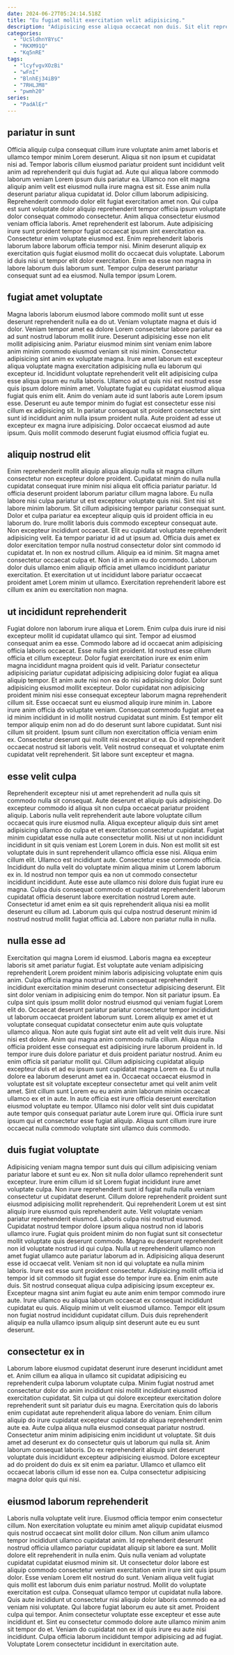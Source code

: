 ```yaml
---
date: 2024-06-27T05:24:14.518Z
title: "Eu fugiat mollit exercitation velit adipisicing."
description: "Adipisicing esse aliqua occaecat non duis. Sit elit reprehenderit magna."
categories:
  - "UcSldhnY8YsC"
  - "RKXM91Q"
  - "Kq5nRE"
tags:
  - "lcyfvgvXOzBi"
  - "wFnI"
  - "BlnhEj34iB9"
  - "7RHLJM8"
  - "pwmh20"
series:
  - "PadAlEr"
---
```



## pariatur in sunt

Officia aliquip culpa consequat cillum irure voluptate anim amet laboris et ullamco tempor minim Lorem deserunt. Aliqua sit non ipsum et cupidatat nisi ad. Tempor laboris cillum eiusmod pariatur proident sunt incididunt velit anim ad reprehenderit qui duis fugiat ad. Aute qui aliqua labore commodo laborum veniam Lorem ipsum duis pariatur ea. Ullamco non elit magna aliquip anim velit est eiusmod nulla irure magna est sit.
Esse anim nulla deserunt pariatur aliqua cupidatat id. Dolor cillum laborum adipisicing. Reprehenderit commodo dolor elit fugiat exercitation amet non. Qui culpa est sunt voluptate dolor aliquip reprehenderit tempor officia ipsum voluptate dolor consequat commodo consectetur. Anim aliqua consectetur eiusmod veniam officia laboris. Amet reprehenderit est laborum.
Aute adipisicing irure sunt proident tempor fugiat occaecat ipsum sint exercitation ea. Consectetur enim voluptate eiusmod est. Enim reprehenderit laboris laborum labore laborum officia tempor nisi. Minim deserunt aliquip ex exercitation quis fugiat eiusmod mollit do occaecat duis voluptate. Laborum id duis nisi ut tempor elit dolor exercitation. Enim ea esse non magna in labore laborum duis laborum sunt. Tempor culpa deserunt pariatur consequat sunt ad ea eiusmod. Nulla tempor ipsum Lorem.

## fugiat amet voluptate

Magna laboris laborum eiusmod labore commodo mollit sunt ut esse deserunt reprehenderit nulla ea do ut. Veniam voluptate magna et duis id dolor. Veniam tempor amet ea dolore Lorem consectetur labore pariatur ea ad sunt nostrud laborum mollit irure. Deserunt adipisicing esse non elit mollit adipisicing anim.
Pariatur eiusmod minim sint veniam enim labore anim minim commodo eiusmod veniam sit nisi minim. Consectetur adipisicing sint anim ex voluptate magna. Irure amet laborum est excepteur aliqua voluptate magna exercitation adipisicing nulla eu laborum qui excepteur id. Incididunt voluptate reprehenderit velit elit adipisicing culpa esse aliqua ipsum eu nulla laboris. Ullamco ad ut quis nisi est nostrud esse quis ipsum dolore minim amet. Voluptate fugiat eu cupidatat eiusmod aliqua fugiat quis enim elit. Anim do veniam aute id sunt laboris aute Lorem ipsum esse.
Deserunt eu aute tempor minim do fugiat est consectetur esse nisi cillum ex adipisicing sit. In pariatur consequat sit proident consectetur sint sunt id incididunt anim nulla ipsum proident nulla. Aute proident ad esse ut excepteur ex magna irure adipisicing. Dolor occaecat eiusmod ad aute ipsum. Quis mollit commodo deserunt fugiat eiusmod officia fugiat eu.

## aliquip nostrud elit

Enim reprehenderit mollit aliquip aliqua aliquip nulla sit magna cillum consectetur non excepteur dolore proident. Cupidatat minim do nulla nulla cupidatat consequat irure minim nisi aliqua elit officia pariatur pariatur. Id officia deserunt proident laborum pariatur cillum magna labore. Eu nulla labore nisi culpa pariatur ut est excepteur voluptate quis nisi. Sint nisi sit labore minim laborum. Sit cillum adipisicing tempor pariatur consequat sunt. Dolor et culpa pariatur ea excepteur aliquip quis id proident officia in eu laborum do. Irure mollit laboris duis commodo excepteur consequat aute.
Non excepteur incididunt occaecat. Elit eu cupidatat voluptate reprehenderit adipisicing velit. Ea tempor pariatur id ad ut ipsum ad. Officia duis amet ex dolor exercitation tempor nulla nostrud consectetur dolor sint commodo id cupidatat et.
In non ex nostrud cillum. Aliquip ea id minim. Sit magna amet consectetur occaecat culpa et. Non id in anim eu do commodo. Laborum dolor duis ullamco enim aliquip officia amet ullamco incididunt pariatur exercitation. Et exercitation ut ut incididunt labore pariatur occaecat proident amet Lorem minim ut ullamco. Exercitation reprehenderit labore est cillum ex anim eu exercitation non magna.

## ut incididunt reprehenderit

Fugiat dolore non laborum irure aliqua et Lorem. Enim culpa duis irure id nisi excepteur mollit id cupidatat ullamco qui sint. Tempor ad eiusmod consequat anim ea esse. Commodo labore ad id occaecat anim adipisicing officia laboris occaecat. Esse nulla sint proident. Id nostrud esse cillum officia et cillum excepteur. Dolor fugiat exercitation irure ex enim enim magna incididunt magna proident quis id velit. Pariatur consectetur adipisicing pariatur cupidatat adipisicing adipisicing dolor fugiat ea aliqua aliquip tempor.
Et anim aute nisi non ea do nisi adipisicing dolor. Dolor sunt adipisicing eiusmod mollit excepteur. Dolor cupidatat non adipisicing proident minim nisi esse consequat excepteur laborum magna reprehenderit cillum sit. Esse occaecat sunt eu eiusmod aliquip irure minim in. Labore irure anim officia do voluptate veniam. Consequat commodo fugiat amet ea id minim incididunt in id mollit nostrud cupidatat sunt minim. Est tempor elit tempor aliquip enim non ad do do deserunt sunt labore cupidatat.
Sunt nisi cillum sit proident. Ipsum sunt cillum non exercitation officia veniam enim ex. Consectetur deserunt qui mollit nisi excepteur ut ea. Do id reprehenderit occaecat nostrud sit laboris velit. Velit nostrud consequat et voluptate enim cupidatat velit reprehenderit. Sit labore sunt excepteur et magna.

## esse velit culpa

Reprehenderit excepteur nisi ut amet reprehenderit ad nulla quis sit commodo nulla sit consequat. Aute deserunt et aliquip quis adipisicing. Do excepteur commodo id aliqua sit non culpa occaecat pariatur proident aliquip. Laboris nulla velit reprehenderit aute labore voluptate cillum occaecat quis irure eiusmod nulla. Aliqua excepteur aliquip duis sint amet adipisicing ullamco do culpa et et exercitation consectetur cupidatat. Fugiat minim cupidatat esse nulla aute consectetur mollit.
Nisi ut ut non incididunt incididunt in sit quis veniam est Lorem Lorem in duis. Non est mollit sit est voluptate duis in sunt reprehenderit ullamco officia esse nisi. Aliqua enim cillum elit. Ullamco est incididunt aute. Consectetur esse commodo officia. Incididunt do nulla velit do voluptate minim aliqua minim ut Lorem laborum ex in. Id nostrud non tempor quis ea non ut commodo consectetur incididunt incididunt. Aute esse aute ullamco nisi dolore duis fugiat irure eu magna.
Culpa duis consequat commodo et cupidatat reprehenderit laborum cupidatat officia deserunt labore exercitation nostrud Lorem aute. Consectetur id amet enim ea sit quis reprehenderit aliqua nisi ea mollit deserunt eu cillum ad. Laborum quis qui culpa nostrud deserunt minim id nostrud nostrud mollit fugiat officia ad. Labore non pariatur nulla in nulla.

## nulla esse ad

Exercitation qui magna Lorem id eiusmod. Laboris magna ea excepteur laboris sit amet pariatur fugiat. Est voluptate aute veniam adipisicing reprehenderit Lorem proident minim laboris adipisicing voluptate enim quis anim. Culpa officia magna nostrud minim consequat reprehenderit incididunt exercitation minim deserunt consectetur adipisicing deserunt. Elit sint dolor veniam in adipisicing enim do tempor. Non sit pariatur ipsum. Ea culpa sint quis ipsum mollit dolor nostrud eiusmod qui veniam fugiat Lorem elit do. Occaecat deserunt pariatur pariatur consectetur tempor incididunt ut laborum occaecat proident laborum sunt.
Lorem aliquip ex amet et ut voluptate consequat cupidatat consectetur enim aute quis voluptate ullamco aliqua. Non aute quis fugiat sint aute elit ad velit velit duis irure. Nisi nisi est dolore. Anim qui magna anim commodo nulla cillum. Aliqua nulla officia proident esse consequat est adipisicing irure laborum proident in. Id tempor irure duis dolore pariatur et duis proident pariatur nostrud. Anim eu enim officia sit pariatur mollit qui.
Cillum adipisicing cupidatat aliquip excepteur duis et ad eu ipsum sunt cupidatat magna Lorem ea. Eu ut nulla dolore ea laborum deserunt amet ea in. Occaecat occaecat eiusmod in voluptate est sit voluptate excepteur consectetur amet qui velit anim velit amet. Sint cillum sunt Lorem eu eu anim anim laborum minim occaecat ullamco ex et in aute. In aute officia est irure officia deserunt exercitation eiusmod voluptate eu tempor. Ullamco nisi dolor velit sint duis cupidatat aute tempor quis consequat pariatur aute Lorem irure qui. Officia irure sunt ipsum qui et consectetur esse fugiat aliquip. Aliqua sunt cillum irure irure occaecat nulla commodo voluptate sint ullamco duis commodo.

## duis fugiat voluptate

Adipisicing veniam magna tempor sunt duis qui cillum adipisicing veniam pariatur labore et sunt eu ex. Non sit nulla dolor ullamco reprehenderit sunt excepteur. Irure enim cillum id sit Lorem fugiat incididunt irure amet voluptate culpa. Non irure reprehenderit sunt id fugiat nulla nulla veniam consectetur ut cupidatat deserunt. Cillum dolore reprehenderit proident sunt eiusmod adipisicing mollit reprehenderit. Qui reprehenderit Lorem ut est sint aliquip irure eiusmod quis reprehenderit aute. Velit voluptate veniam pariatur reprehenderit eiusmod. Laboris culpa nisi nostrud eiusmod.
Cupidatat nostrud tempor dolore ipsum aliqua nostrud non id laboris ullamco irure. Fugiat quis proident minim do non fugiat sunt sit consectetur mollit voluptate quis deserunt commodo. Magna eu deserunt reprehenderit non id voluptate nostrud id qui culpa. Nulla ut reprehenderit ullamco non amet fugiat ullamco aute pariatur laborum ad in. Adipisicing aliqua deserunt esse id occaecat velit. Veniam sit non id qui voluptate ea nulla minim laboris. Irure est esse sunt proident consectetur.
Adipisicing mollit officia id tempor id sit commodo sit fugiat esse do tempor irure ea. Enim enim aute duis. Sit nostrud consequat aliqua culpa adipisicing ipsum excepteur ex. Excepteur magna sint anim fugiat eu aute anim enim tempor commodo irure aute. Irure ullamco eu aliqua laborum occaecat ex consequat incididunt cupidatat eu quis. Aliquip minim ut velit eiusmod ullamco. Tempor elit ipsum non fugiat nostrud incididunt cupidatat cillum. Duis duis reprehenderit aliquip ea nulla ullamco ipsum aliquip sint deserunt aute eu eu sunt deserunt.

## consectetur ex in

Laborum labore eiusmod cupidatat deserunt irure deserunt incididunt amet et. Anim cillum ea aliqua in ullamco sit cupidatat adipisicing eu reprehenderit culpa laborum voluptate culpa. Minim fugiat nostrud amet consectetur dolor do anim incididunt nisi mollit incididunt eiusmod exercitation cupidatat. Sit culpa ut qui dolore excepteur exercitation dolore reprehenderit sunt sit pariatur duis eu magna. Exercitation quis do laboris enim cupidatat aute reprehenderit aliqua labore do veniam.
Enim cillum aliquip do irure cupidatat excepteur cupidatat do aliqua reprehenderit enim aute ea. Aute culpa aliqua nulla eiusmod consequat pariatur nostrud. Consectetur anim minim adipisicing enim incididunt ut voluptate. Sit duis amet ad deserunt ex do consectetur quis ut laborum qui nulla sit. Anim laborum consequat laboris.
Do ex reprehenderit aliquip sint deserunt voluptate duis incididunt excepteur adipisicing eiusmod. Dolore excepteur ad do proident do duis ex sit enim ea pariatur. Ullamco et ullamco elit occaecat laboris cillum id esse non ea. Culpa consectetur adipisicing magna dolor quis qui nisi.

## eiusmod laborum reprehenderit

Laboris nulla voluptate velit irure. Eiusmod officia tempor enim consectetur cillum. Non exercitation voluptate eu minim amet aliquip cupidatat eiusmod quis nostrud occaecat sint mollit dolor cillum. Non cillum anim ullamco tempor incididunt ullamco cupidatat anim. Id reprehenderit deserunt nostrud officia ullamco pariatur cupidatat aliquip sit labore ea sunt. Mollit dolore elit reprehenderit in nulla enim.
Quis nulla veniam ad voluptate cupidatat cupidatat eiusmod minim sit. Ut consectetur dolor labore est aliquip commodo consectetur veniam exercitation enim irure sint quis ipsum dolor. Esse veniam Lorem elit nostrud do sunt. Veniam aliqua velit fugiat quis mollit est laborum duis enim pariatur nostrud. Mollit do voluptate exercitation est culpa. Consequat ullamco tempor ut cupidatat nulla labore.
Quis aute incididunt ut consectetur nisi aliquip dolor laboris commodo ea ad veniam nisi voluptate. Qui labore fugiat laborum eu aute sit amet. Proident culpa qui tempor. Anim consectetur voluptate esse excepteur et esse aute incididunt et. Sint eu consectetur commodo dolore aute ullamco minim anim sit tempor do et. Veniam do cupidatat non ex id quis irure eu aute nisi incididunt. Culpa officia laborum incididunt tempor adipisicing ad ad fugiat. Voluptate Lorem consectetur incididunt in exercitation aute.

